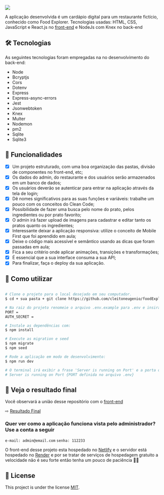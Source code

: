 <img src="https://github.com/cleitoneugenio/foodExplorerBack/assets/122410611/c5605af2-c760-453e-a6f0-9a1f803115bb">

A aplicação desenvolvida é um cardápio digital para um restaurante fictício, conhecido como Food Explorer. Tecnologias usadas: HTML, CSS, JavaScript e React.js no [front-end](https://github.com/cleitoneugenio/foodExplorerFront) e NodeJs com Knex no back-end

## 🛠 Tecnologias

As seguintes tecnologias foram empregadas na no desenvolvimento do back-end:

- Node
- Bcryptjs
- Cors
- Dotenv
- Express
- Express-async-errors
- Jest
- Jsonwebtoken
- Knex
- Multer
- Nodemon
- pm2
- Sqlite
- Sqlite3

## 🧩 Funcionalidades

- [x] Um projeto estruturado, com uma boa organização das pastas, divisão de componentes no front-end, etc;
- [x] Os dados do admin, do restaurante e dos usuários serão armazenados em um banco de dados;
- [x] Os usuários deverão se autenticar para entrar na aplicação através da tela de login;
- [x] Dê nomes significativos para as suas funções e variáveis: trabalhe um pouco com os conceitos do Clean Code;
- [x] Possibilidade de fazer uma busca pelo nome do prato, pelos ingredientes ou por prato favorito;
- [x] O admin irá fazer upload de imagens para cadastrar e editar tanto os pratos quanto os ingredientes;
- [x] Interessante deixar a aplicação responsiva: utilize o conceito de Mobile First que foi aprendido em aula;
- [x] Deixe o código mais acessível e semântico usando as dicas que foram passadas em aula;
- [x] Fica a seu critério onde aplicar animações, transições e transformações;
- [x] É essencial que a sua interface consuma a sua API;
- [x] Para finalizar, faça o deploy da sua aplicação.

## 🎲 Como utilizar

```bash

# Clone o projeto para o local desejado em seu computador.
$ cd + sua pasta + git clone https://github.com/cleitoneugenio/foodExplorerBack.git

# Na raiz do projeto renomeie o arquivo .env.example para .env e insira uma porta para a aplicação rodar e um secret para utilizar o jwt no projeto 
PORT =
AUTH_SECRET =

# Instale as dependências com:
$ npm install

# Execute as migration e seed
$ npm migrate
$ npm seed

# Rode a aplicação em modo de desenvolvimento:
$ npm run dev

# O terminal irá exibir a frase 'Server is running on Port' e a porta onde a aplicação está sendo executada. 
# Server is running on Port {PORT definida no arquivo .env}
```

## 📌 Veja o resultado final

Você observará a união desse repositório com o [front-end](https://github.com/cleitoneugenio/foodExplorerFront)

⇨ [Resultado Final](https://foodexplorer-back-cleitoneugenio.netlify.app/)

### Quer ver como a aplicação funciona vista pelo administrador? Use a conta a seguir

`e-mail: admin@email.com` `senha: 112233`

O front-end desse projeto esta hospedado no [Netlify](https://www.netlify.com/) e o servidor está hospedado no [Render](https://render.com/) e por se tratar de serviços de hospedagem gratuito a velocidade não é seu forte então tenha um pouco de paciência 🤝🏾  

## 📝 License

This project is under the license [MIT](./LICENSE).
